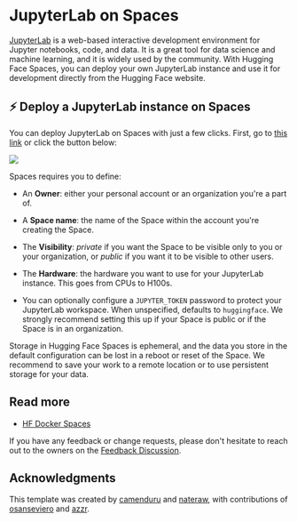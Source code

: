 # JupyterLab on Spaces

[JupyterLab](https://jupyter.org/) is a web-based interactive development environment for Jupyter notebooks, code, and data. It is a great tool for data science and machine learning, and it is widely used by the community. With Hugging Face Spaces, you can deploy your own JupyterLab instance and use it for development directly from the Hugging Face website.

## ⚡️ Deploy a JupyterLab instance on Spaces

You can deploy JupyterLab on Spaces with just a few clicks. First, go to [this link](https://huggingface.co/new-space?template=SpacesExamples/jupyterlab) or click the button below:

<a  href="https://huggingface.co/new-space?template=SpacesExamples/jupyterlab">
  <img src="https://huggingface.co/datasets/huggingface/badges/resolve/main/deploy-to-spaces-lg.svg" />
</a>

Spaces requires you to define:

* An **Owner**: either your personal account or an organization you're a
  part of. 

* A **Space name**: the name of the Space within the account
  you're creating the Space.

* The **Visibility**: _private_ if you want the
  Space to be visible only to you or your organization, or _public_ if you want
  it to be visible to other users. 

* The **Hardware**: the hardware you want to use for your JupyterLab instance. This goes from CPUs to H100s.

* You can optionally configure a `JUPYTER_TOKEN` password to protect your JupyterLab workspace. When unspecified, defaults to `huggingface`. We strongly recommend setting this up if your Space is public or if the Space is in an organization.

<Tip warning={true}}>

Storage in Hugging Face Spaces is ephemeral, and the data you store in the default configuration can be lost in a reboot or reset of the Space. We recommend to save your work to a remote location or to use persistent storage for your data.

</Tip>


## Read more

- [HF Docker Spaces](https://huggingface.co/docs/hub/spaces-sdks-docker)

If you have any feedback or change requests, please don't hesitate to reach out to the owners on the [Feedback Discussion](https://huggingface.co/spaces/SpacesExamples/jupyterlab/discussions/3).

## Acknowledgments

This template was created by [camenduru](https://twitter.com/camenduru) and [nateraw](https://huggingface.co/nateraw), with contributions of [osanseviero](https://huggingface.co/osanseviero) and [azzr](https://huggingface.co/azzr).
